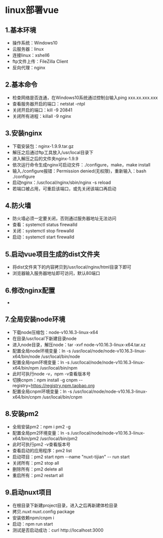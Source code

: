 # linux部署vue

## 1.基本环境
- 操作系统：Windows10
- 云服务器：linux
- 连接linux：xshell6
- ftp文件上传：FileZilla Client
- 反向代理：nginx

## 2.基本命令
- 检查网络是否连通，在Windows10系统通过控制台输入ping xxx.xx.xxx.xxx
- 查看服务器开启的端口：netstat -ntpl
- 关闭开启的端口：kill -9 20841
- 关闭所有进程：killall -9 nginx

## 3.安装nginx

- 下载安装包：nginx-1.9.9.tar.gz
- 解压之后通过ftp工具放入/usr/local目录下
- 进入解压之后的文件夹nginx-1.9.9
- 依次运行命令生成nginx可启动文件：./configure，make，make install
- 输入./configure报错：Permission denied(无权限)，重新输入：bash ./configure
- 启动nginx：/usr/local/nginx/sbin/nginx -s reload
- 若端口被占用，可重启该端口，或先关闭该端口再启动

## 4.防火墙

- 防火墙必须一定要关闭，否则通过服务器地址无法访问
- 查看：systemctl status firewalld
- 关闭：systemctl stop firewalld
- 启动：systemctl start firewalld

## 5.启动vue项目生成的dist文件夹

- 将dist文件夹下的内容拷贝到/usr/local/nginx/html目录下即可
- 浏览器输入服务器地址即可访问，默认80端口

## 6.修改nginx配置

- 

## 7.全局安装node环境

- 下载node压缩包：node-v10.16.3-linux-x64
- 在目录/usr/local下新建目录node
- 进入node目录，解压node：tar -xvf node-v10.16.3-linux-x64.tar.xz
- 配置全局node环境变量：ln -s /usr/local/node/node-v10.16.3-linux-x64/bin/node /usr/local/bin/node
- 配置全局npm环境变量：ln -s /usr/local/node/node-v10.16.3-linux-x64/bin/npm /usr/local/bin/npm
- 此时可执行node -v，npm -v查看版本号
- 切换cnpm：npm install -g cnpm --registry=https://registry.npm.taobao.org
- 配置全局cnpm环境变量：ln -s /usr/local/node/node-v10.16.3-linux-x64/bin/cnpm /usr/local/bin/cnpm

## 8.安装pm2

- 全局安装pm2：npm i pm2 -g
- 配置全局pm2环境变量：ln -s /usr/local/node/node-v10.16.3-linux-x64/bin/pm2 /usr/local/bin/pm2
- 此时可执行pm2 -v查看版本号
- 查看启动的应用程序：pm2 list
- 启动项目：pm2 start npm --name "nuxt-tijian" -- run start
- 关闭所有：pm2 stop all
- 删除所有：pm2 delete all
- 重启所有：pm2 restart all

## 9.启动nuxt项目

- 在根目录下新建project目录，进入之后再新建体检目录
- 拷贝.nuxt nuxt.config package
- 安装依赖npm/cnpm i
- 启动：npm run start
- 测试是否启动成功：curl http://localhost:3000 